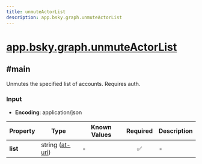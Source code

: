 ```yaml
---
title: unmuteActorList
description: app.bsky.graph.unmuteActorList
---
```


# [app.bsky.graph.unmuteActorList](https://github.com/myConsciousness/atproto.dart/blob/main/lexicons/app/bsky/graph/unmuteActorList.json)

## #main

Unmutes the specified list of accounts. Requires auth.

### Input

- **Encoding**: application/json

| Property | Type | Known Values | Required | Description |
| --- | --- | --- | :---: | --- |
| **list** | string ([at-uri](https://atproto.com/specs/at-uri-scheme)) | - | ✅ | - |
